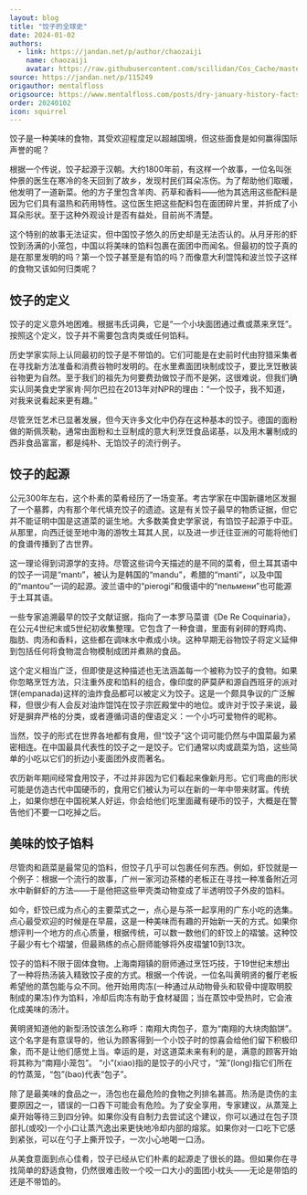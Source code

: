 ```yaml
---
layout: blog
title: "饺子的全球史"
date: 2024-01-02
authors:
  - link: https://jandan.net/p/author/chaozaiji
    name: chaozaiji
    avatar: https://raw.githubusercontent.com/scillidan/Cos_Cache/master/avater/jin.png
source: https://jandan.net/p/115249
origauthor: mentalfloss
origsource: https://www.mentalfloss.com/posts/dry-january-history-facts
order: 20240102
icon: squirrel
---
```


饺子是一种美味的食物，其受欢迎程度足以超越国境，但这些面食是如何赢得国际声誉的呢？

根据一个传说，饺子起源于汉朝。大约1800年前，有这样一个故事，一位名叫张仲景的医生在寒冷的冬天回到了故乡，发现村民们耳朵冻伤。为了帮助他们取暖，他发明了一道新菜。他的方子里包含羊肉、药草和香料——他为其选用这些配料是因为它们具有温热和药用特性。这位医生把这些配料包在面团碎片里，并折成了小耳朵形状。至于这种外观设计是否有益处，目前尚不清楚。

这个特别的故事无法证实，但中国饺子悠久的历史却是无法否认的。从月牙形的虾饺到汤满的小笼包，中国以将美味的馅料包裹在面团中而闻名。但最初的饺子真的是在那里发明的吗？第一个饺子甚至是有馅的吗？而像意大利馄饨和波兰饺子这样的食物又该如何归类呢？

## 饺子的定义

饺子的定义意外地困难。根据韦氏词典，它是“一个小块面团通过煮或蒸来烹饪”。按照这个定义，饺子并不需要包含肉类或任何馅料。

历史学家实际上认同最初的饺子是不带馅的。它们可能是在史前时代由狩猎采集者在寻找新方法准备和消费谷物时发明的。在水里煮面团块制成饺子，要比烹饪散装谷物更为自然。至于我们的祖先为何要费劲做饺子而不是粥，这很难说，但我们确实认同美食史学家肯·阿尔巴拉在2013年对NPR的理由：“一个饺子，我不知道，对我来说看起来更有趣。”

尽管烹饪艺术已显著发展，但今天许多文化中仍存在这种基本的饺子。德国的面粉做的斯佩茨勒，通常由面粉和土豆制成的意大利烹饪食品诺基，以及用木薯制成的西非食品富富，都是纯朴、无馅饺子的流行例子。

## 饺子的起源

公元300年左右，这个朴素的菜肴经历了一场变革。考古学家在中国新疆地区发掘了一个墓葬，内有那个年代填充饺子的遗迹。这是有关饺子最早的物质证据，但它并不能证明中国是这道菜的诞生地。大多数美食史学家说，有馅饺子起源于中亚。从那里，向西迁徙至地中海的游牧土耳其人民，以及进一步迁往亚洲的可能将他们的食谱传播到了古世界。

这一理论得到词源学的支持。尽管这些词今天描述的是不同的菜肴，但土耳其语中的饺子一词是“mantı”，被认为是韩国的“mandu”，希腊的“manti”，以及中国的“mantou”一词的起源。波兰语中的“pierogi”和俄语中的“пельмени”也可能源于土耳其语。

一些专家追溯最早的饺子文献证据，指向了一本罗马菜谱《De Re Coquinaria》，在公元4世纪末或5世纪初收集整理。它包含了一种食谱，里面有剁碎的野鸡肉、脂肪、肉汤和香料，这些都在调味水中煮成小块。这种早期无谷物饺子将定义延伸到包括任何将食物混合物模制成团并煮熟的食品。

这个定义相当广泛，但即使是这种描述也无法涵盖每一个被称为饺子的食物。如果你忽略烹饪方法，只注重外皮和馅料的组合，像印度的萨莫萨和源自西班牙的派对饼(empanada)这样的油炸食品都可以被定义为饺子。这是一个颇具争议的广泛解释，但很少有人会反对油炸馄饨在饺子宗匠殿堂中的地位。或许对于饺子来说，最好是摒弃严格的分类，或者遵循词语的俚语定义：一个小巧可爱物件的昵称。

当然，饺子的形式在世界各地都有食用，但“饺子”这个词可能仍然与中国菜最为紧密相连。在中国最具代表性的饺子之一是饺子。它们通常以肉或蔬菜为馅，这些简单的小吃以它们的折边小麦面团外皮而著名。

农历新年期间经常食用饺子，不过并非因为它们看起来像新月形。它们弯曲的形状可能是仿造古代中国硬币的，食用它们被认为可以在新的一年中带来财富。传统上，如果你想在中国祝某人好运，你会给他们吃里面藏有硬币的饺子，大概是在警告他们不要一口吃掉之后。

## 美味的饺子馅料

尽管肉和蔬菜是最常见的馅料，但饺子几乎可以包裹任何东西。例如，虾饺就是一个例子：根据一个流行的故事，广州一家河边茶楼的老板正在寻找一种准备附近河水中新鲜虾的方法——于是他把这些甲壳类动物变成了半透明饺子外皮的馅料。

如今，虾饺已成为点心的主要菜式之一，点心是与茶一起享用的广东小吃的选集。点心最受欢迎的时候是在早晨，这是一种美味而有趣的开始新一天的方式。如果你想评判一个地方的点心质量，根据传统，可以数一数他们的虾饺上的褶皱。这种饺子最少有七个褶皱，但最熟练的点心厨师能够将外皮褶皱10到13次。

饺子的馅料不限于固体食物。上海南翔镇的厨师通过烹饪巧技，于19世纪末想出了一种将热汤装入精致饺子皮的方式。根据一个传说，一位名叫黄明贤的餐厅老板希望他的蒸包能与众不同。他开始用肉冻(一种通过从动物骨头和软骨中提取明胶制成的果冻)作为馅料，冷却后肉冻有助于食材凝固；当在蒸饺中受热时，它会液化成美味的汤汁。

黄明贤知道他的新型汤饺该怎么称呼：南翔大肉包子，意为“南翔的大块肉餡饼”。这个名字是有意误导的，他认为顾客得到一个小饺子时的惊喜会给他们留下积极印象，而不是让他们感觉上当。幸运的是，对这道菜未来有利的是，满意的顾客开始将其称为“南翔小笼包”。 “小”(xiao)指的是饺子的小尺寸，“笼”(long)指它们所在的竹蒸笼，“包”(bao)代表“包子”。

除了是最美味的食品之一，汤包也在最危险的食物之列排名甚高。热汤是烫伤的主要原因之一，错误的一口吞下可能会有危险。为了安全享用，专家建议，从蒸笼上桌开始等待三到四分钟。如果你没有自制力去尝试这个建议，你可以通过在包子顶部扎(或咬)一个小口让蒸汽逸出来更快地冷却内部的熔浆。如果你对一口吃下它感到紧张，可以在勺子上撕开饺子，一次小心地喝一口汤。

从美食意面到点心佳肴，饺子已经从它们朴素的起源走了很长的路。但如果你在寻找简单的舒适食物，仍然很难击败一个咬一口大小的面团小枕头——无论是带馅的还是不带馅的。